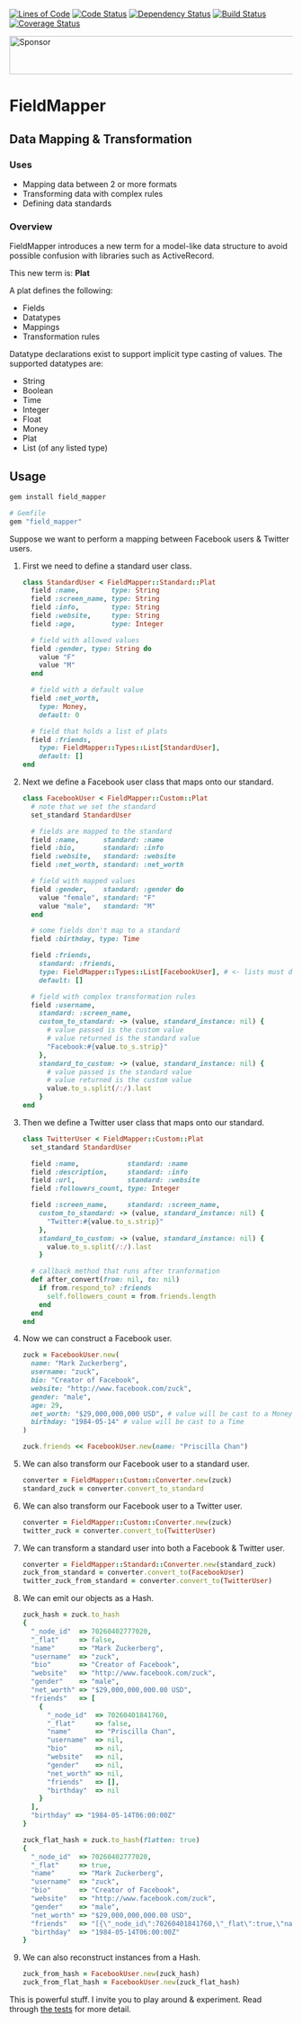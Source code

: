 [![Lines of Code](http://img.shields.io/badge/lines_of_code-1012-brightgreen.svg?style=flat)](http://blog.codinghorror.com/the-best-code-is-no-code-at-all/)
[![Code Status](http://img.shields.io/codeclimate/github/hopsoft/field_mapper.svg?style=flat)](https://codeclimate.com/github/hopsoft/field_mapper)
[![Dependency Status](http://img.shields.io/gemnasium/hopsoft/field_mapper.svg?style=flat)](https://gemnasium.com/hopsoft/field_mapper)
[![Build Status](http://img.shields.io/travis/hopsoft/field_mapper.svg?style=flat)](https://travis-ci.org/hopsoft/field_mapper)
[![Coverage Status](https://img.shields.io/coveralls/hopsoft/field_mapper.svg?style=flat)](https://coveralls.io/r/hopsoft/field_mapper?branch=master)

<a href="https://app.codesponsor.io/link/QMSjMHrtPhvfmCnk5Hbikhhr/hopsoft/field_mapper"><img src="https://app.codesponsor.io/embed/QMSjMHrtPhvfmCnk5Hbikhhr/hopsoft/field_mapper.svg" style="width: 888px; height: 68px;" alt="Sponsor" /></a>

# FieldMapper

## Data Mapping & Transformation

### Uses

- Mapping data between 2 or more formats
- Transforming data with complex rules
- Defining data standards

### Overview

FieldMapper introduces a new term for a model-like data structure
to avoid possible confusion with libraries such as ActiveRecord.

This new term is: **Plat**

A plat defines the following:

- Fields
- Datatypes
- Mappings
- Transformation rules

Datatype declarations exist to support implicit type casting of values.
The supported datatypes are:

- String
- Boolean
- Time
- Integer
- Float
- Money
- Plat
- List (of any listed type)

## Usage

```sh
gem install field_mapper
```

```ruby
# Gemfile
gem "field_mapper"
```

Suppose we want to perform a mapping between Facebook users & Twitter users.

1. First we need to define a standard user class.

    ```ruby
    class StandardUser < FieldMapper::Standard::Plat
      field :name,        type: String
      field :screen_name, type: String
      field :info,        type: String
      field :website,     type: String
      field :age,         type: Integer

      # field with allowed values
      field :gender, type: String do
        value "F"
        value "M"
      end

      # field with a default value
      field :net_worth,
        type: Money,
        default: 0

      # field that holds a list of plats
      field :friends,
        type: FieldMapper::Types::List[StandardUser],
        default: []
    end
    ```

2. Next we define a Facebook user class that maps onto our standard.

    ```ruby
    class FacebookUser < FieldMapper::Custom::Plat
      # note that we set the standard
      set_standard StandardUser

      # fields are mapped to the standard
      field :name,      standard: :name
      field :bio,       standard: :info
      field :website,   standard: :website
      field :net_worth, standard: :net_worth

      # field with mapped values
      field :gender,    standard: :gender do
        value "female", standard: "F"
        value "male",   standard: "M"
      end

      # some fields don't map to a standard
      field :birthday, type: Time

      field :friends,
        standard: :friends,
        type: FieldMapper::Types::List[FacebookUser], # <- lists must define type even when mapped to a standard
        default: []

      # field with complex transformation rules
      field :username,
        standard: :screen_name,
        custom_to_standard: -> (value, standard_instance: nil) {
          # value passed is the custom value
          # value returned is the standard value
          "Facebook:#{value.to_s.strip}"
        },
        standard_to_custom: -> (value, standard_instance: nil) {
          # value passed is the standard value
          # value returned is the custom value
          value.to_s.split(/:/).last
        }
    end
    ```

3. Then we define a Twitter user class that maps onto our standard.

    ```ruby
    class TwitterUser < FieldMapper::Custom::Plat
      set_standard StandardUser

      field :name,            standard: :name
      field :description,     standard: :info
      field :url,             standard: :website
      field :followers_count, type: Integer

      field :screen_name,     standard: :screen_name,
        custom_to_standard: -> (value, standard_instance: nil) {
          "Twitter:#{value.to_s.strip}"
        },
        standard_to_custom: -> (value, standard_instance: nil) {
          value.to_s.split(/:/).last
        }

      # callback method that runs after tranformation
      def after_convert(from: nil, to: nil)
        if from.respond_to? :friends
          self.followers_count = from.friends.length
        end
      end
    end
    ```

4. Now we can construct a Facebook user.

    ```ruby
    zuck = FacebookUser.new(
      name: "Mark Zuckerberg",
      username: "zuck",
      bio: "Creator of Facebook",
      website: "http://www.facebook.com/zuck",
      gender: "male",
      age: 29,
      net_worth: "$29,000,000,000 USD", # value will be cast to a Money
      birthday: "1984-05-14" # value will be cast to a Time
    )

    zuck.friends << FacebookUser.new(name: "Priscilla Chan")
    ```

5. We can also transform our Facebook user to a standard user.

    ```ruby
    converter = FieldMapper::Custom::Converter.new(zuck)
    standard_zuck = converter.convert_to_standard
    ```

6. We can also transform our Facebook user to a Twitter user.

    ```ruby
    converter = FieldMapper::Custom::Converter.new(zuck)
    twitter_zuck = converter.convert_to(TwitterUser)
    ```

7. We can transform a standard user into both a Facebook & Twitter user.

    ```ruby
    converter = FieldMapper::Standard::Converter.new(standard_zuck)
    zuck_from_standard = converter.convert_to(FacebookUser)
    twitter_zuck_from_standard = converter.convert_to(TwitterUser)
    ```

8. We can emit our objects as a Hash.

    ```ruby
    zuck_hash = zuck.to_hash
    {
      "_node_id"  => 70260402777020,
      "_flat"     => false,
      "name"      => "Mark Zuckerberg",
      "username"  => "zuck",
      "bio"       => "Creator of Facebook",
      "website"   => "http://www.facebook.com/zuck",
      "gender"    => "male",
      "net_worth" => "$29,000,000,000.00 USD",
      "friends"   => [
        {
          "_node_id"  => 70260401841760,
          "_flat"     => false,
          "name"      => "Priscilla Chan",
          "username"  => nil,
          "bio"       => nil,
          "website"   => nil,
          "gender"    => nil,
          "net_worth" => nil,
          "friends"   => [],
          "birthday"  => nil
        }
      ],
      "birthday" => "1984-05-14T06:00:00Z"
    }

    zuck_flat_hash = zuck.to_hash(flatten: true)
    {
      "_node_id"  => 70260402777020,
      "_flat"     => true,
      "name"      => "Mark Zuckerberg",
      "username"  => "zuck",
      "bio"       => "Creator of Facebook",
      "website"   => "http://www.facebook.com/zuck",
      "gender"    => "male",
      "net_worth" => "$29,000,000,000.00 USD",
      "friends"   => "[{\"_node_id\":70260401841760,\"_flat\":true,\"name\":\"Priscilla Chan\",\"username\":null,\"bio\":null,\"website\":null,\"gender\":null,\"net_worth\":null,\"friends\":[],\"birthday\":null}]",
      "birthday"  => "1984-05-14T06:00:00Z"
    }
    ```

9. We can also reconstruct instances from a Hash.

    ```ruby
    zuck_from_hash = FacebookUser.new(zuck_hash)
    zuck_from_flat_hash = FacebookUser.new(zuck_flat_hash)
    ```

This is powerful stuff.
I invite you to play around & experiment.
Read through [the tests](https://github.com/hopsoft/field_mapper/tree/master/test) for more detail.

